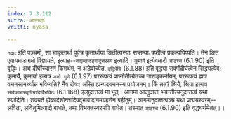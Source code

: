 ```yaml
---
index: 7.3.112
sutra: आण्नद्याः
vritti: nyasa

---
```

`नद्याः` इति पञ्चमी, सा चाकृतार्था पूर्वत्र कृतार्थाया ङितीत्यस्याः सप्तम्याः षष्ठीत्वं प्रकल्पयिष्यति। तेन ङित एवायमाडागमो विज्ञायते, इत्याह--`नद्यन्तादङ्गादुत्तरस्य` इत्यादि। `कुमार्यै` इत्येवमादौ `आटश्च` (6.1.90) इति वृद्धिः।
अथ दीर्घोच्चारणं किमर्थम्, न अडेवोच्येत, `वृद्धिरेचि` (6.1.88) इति वृद्ध्या सवर्णदीर्घत्वेन सिद्ध्यत्येव; कुमार्यै, कुमार्या इत्यत्र `अतो गुणे` (6.1.97) पररूपत्वं प्राप्नोतीत्येतच्च नाशङ्कनीयम्, पररूपत्वं ह्यत्र वचनसामर्थ्यान्न भविष्यति? नैष दोषः; अस्ति ह्यन्यदवचनस्य प्रयोजनम्। किं तत्? श्रियै, श्रिया इत्यत्र `सावेकाचस्तृतीयादिर्विभक्तिः` (6.1.168) इत्युदात्तत्वं मा भूत्। आगमा आद्युदात्ता भवन्तीत्यनुदात्तत्वं यथा स्यादिति। शक्यते ह्येकादेशोन्तादिवद्भावादागमग्रहणेन ग्रहीतुम्। आगमानुदात्तत्वञ्च यथा प्रत्ययस्वरम्--लविता, लवितुमित्यादौ बाधते, तथा विभक्तस्वरमपि बाधेत। तस्मात् `आटश्च` (6.1.90) इति वृद्ध्यर्थमेतत्।।